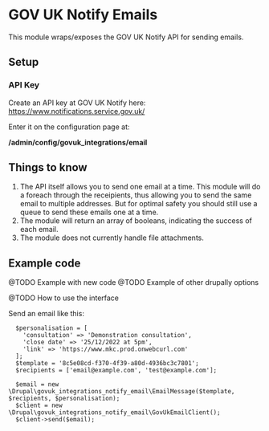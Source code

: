 # GOV UK Notify Emails

This module wraps/exposes the GOV UK Notify API for sending emails.

## Setup

### API Key

Create an API key at GOV UK Notify here: https://www.notifications.service.gov.uk/

Enter it on the configuration page at:

**/admin/config/govuk_integrations/email**


## Things to know

1. The API itself allows you to send one email at a time. This module will do a foreach through the receipients, thus allowing you to send the same email to multiple addresses. But for optimal safety you should still use a queue to send these emails one at a time.
2. The module will return an array of booleans, indicating the success of each email.
3. The module does not currently handle file attachments.

## Example code

@TODO Example with new code
@TODO Example of other drupally options

@TODO How to use the interface

Send an email like this:

```  
  $personalisation = [
    'consultation' => 'Demonstration consultation',
    'close date' => '25/12/2022 at 5pm',
    'link' => 'https://www.mkc.prod.onwebcurl.com'
  ]; 
  $template = '8c5e08cd-f370-4f39-a80d-4936bc3c7801';
  $recipients = ['email@example.com', 'test@example.com'];
  
  $email = new \Drupal\govuk_integrations_notify_email\EmailMessage($template, $recipients, $personalisation);
  $client = new \Drupal\govuk_integrations_notify_email\GovUkEmailClient();
  $client->send($email);
```
